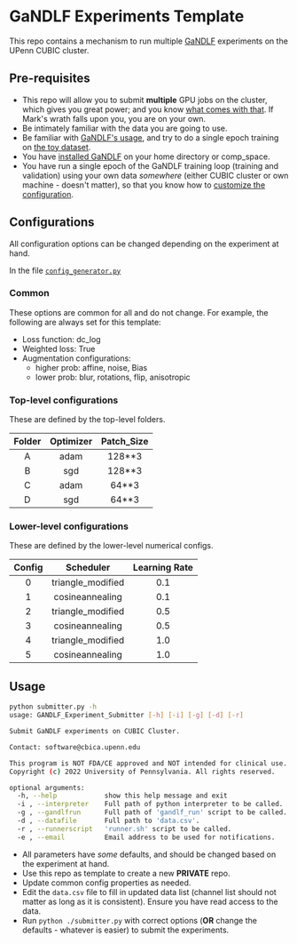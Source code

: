 # GaNDLF Experiments Template

This repo contains a mechanism to run multiple [GaNDLF](https://github.com/CBICA/GaNDLF) experiments on the UPenn CUBIC cluster.

## Pre-requisites

- This repo will allow you to submit **multiple** GPU jobs on the cluster, which gives you great power; and you know [what comes with that](https://memegenerator.net/img/instances/10306177/with-great-power-comes-great-responsibility-albus-dumbledore.jpg). If Mark's wrath falls upon you, you are on your own.
- Be intimately familiar with the data you are going to use.
- Be familiar with [GaNDLF's usage](https://cbica.github.io/GaNDLF/usage), and try to do a single epoch training on [the toy dataset](https://cbica.github.io/GaNDLF/usage#examples).
- You have [installed GaNDLF](https://cbica.github.io/GaNDLF/setup) on your home directory or comp_space.
- You have run a single epoch of the GaNDLF training loop (training and validation) using your own data _somewhere_ (either CUBIC cluster or own machine - doesn't matter), so that you know how to [customize the configuration](https://cbica.github.io/GaNDLF/usage#customize-the-training).

## Configurations

All configuration options can be changed depending on the experiment at hand. 

In the file [`config_generator.py`](./config_generator.py)
### Common

These options are common for all and do not change. For example, the following are always set for this template:

- Loss function: dc_log
- Weighted loss: True
- Augmentation configurations:
  - higher prob: affine, noise, Bias
  - lower prob: blur, rotations, flip, anisotropic

### Top-level configurations

These are defined by the top-level folders.

| Folder | Optimizer | Patch_Size |
|:------:|:---------:|:----------:|
|    A   |    adam   |   128**3   |
|    B   |    sgd    |   128**3   |
|    C   |    adam   |    64**3   |
|    D   |    sgd    |    64**3   |

### Lower-level configurations

These are defined by the lower-level numerical configs.

| Config |     Scheduler     | Learning Rate |
|:------:|:-----------------:|:-------------:|
|    0   | triangle_modified |      0.1      |
|    1   |  cosineannealing  |      0.1      |
|    2   | triangle_modified |      0.5      |
|    3   |  cosineannealing  |      0.5      |
|    4   | triangle_modified |      1.0      |
|    5   |  cosineannealing  |      1.0      |


## Usage

```bash
python submitter.py -h
usage: GANDLF_Experiment_Submitter [-h] [-i] [-g] [-d] [-r]

Submit GaNDLF experiments on CUBIC Cluster.

Contact: software@cbica.upenn.edu

This program is NOT FDA/CE approved and NOT intended for clinical use.
Copyright (c) 2022 University of Pennsylvania. All rights reserved.

optional arguments:
  -h, --help            show this help message and exit
  -i , --interpreter    Full path of python interpreter to be called. 
  -g , --gandlfrun      Full path of 'gandlf_run' script to be called.
  -d , --datafile       Full path to 'data.csv'.
  -r , --runnerscript   'runner.sh' script to be called.
  -e , --email          Email address to be used for notifications.
```

- All parameters have _some_ defaults, and should be changed based on the experiment at hand.
- Use this repo as template to create a new **PRIVATE** repo.
- Update common config properties as needed.
- Edit the `data.csv` file to fill in updated data list (channel list should not matter as long as it is consistent). Ensure you have read access to the data.
- Run `python ./submitter.py` with correct options (**OR** change the defaults - whatever is easier) to submit the experiments.